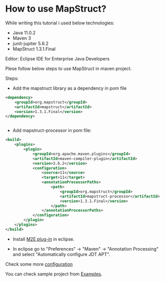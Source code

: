 
# How to use MapStruct?
While writing this tutorial i used below technologies:
- Java 11.0.2
- Maven 3
- junit-jupiter 5.6.2
- MapStruct 1.3.1.Final

Editor: Eclipse IDE for Enterprise Java Developers 

Plese follow below steps to use MapStruct in maven project.

Steps:

* Add the mapstruct library as a dependency in pom file
```xml
<dependency>
    <groupId>org.mapstruct</groupId>
    <artifactId>mapstruct</artifactId>
    <version>1.3.1.Final</version>
</dependency>



```
* Add mapstruct-processor in pom file:

```xml
<build>
    <plugins>
        <plugin>
            <groupId>org.apache.maven.plugins</groupId>
            <artifactId>maven-compiler-plugin</artifactId>
            <version>3.6.2</version>
            <configuration>
                <source>11</source>
                <target>11</target>
                <annotationProcessorPaths>
                    <path>
                        <groupId>org.mapstruct</groupId>
                        <artifactId>mapstruct-processor</artifactId>
                        <version>1.3.1.Final</version>
                    </path>
                </annotationProcessorPaths>
            </configuration>
        </plugin>
    </plugins>
</build>
```

* Install [M2E plug-in](http://www.eclipse.org/m2e/) in eclipse.

* In eclipse go to "Preferences" → "Maven" → "Annotation Processing" and select "Automatically configure JDT APT".


Check some more [configuration](../configuration/config.md#mapstruct-processor-configuration)  

You can check sample project from [Examples](../examples).
